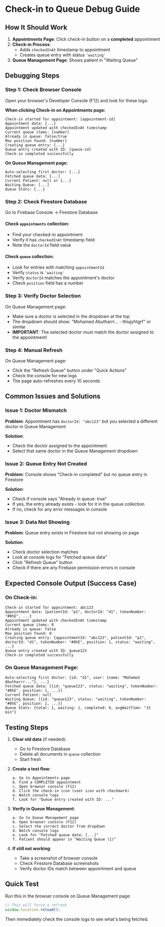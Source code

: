 # Check-in to Queue Debug Guide

## How It Should Work

1. **Appointments Page**: Click check-in button on a **completed** appointment
2. **Check-in Process**: 
   - Adds `checkedInAt` timestamp to appointment
   - Creates queue entry with status `'waiting'`
3. **Queue Management Page**: Shows patient in "Waiting Queue"

## Debugging Steps

### Step 1: Check Browser Console

Open your browser's Developer Console (F12) and look for these logs:

**When clicking Check-in on Appointments page:**
```
Check-in started for appointment: [appointment-id]
Appointment data: {...}
Appointment updated with checkedInAt timestamp
Current queue items: [number]
Already in queue: false/true
Max position found: [number]
Creating queue entry: {...}
Queue entry created with ID: [queue-id]
Check-in completed successfully
```

**On Queue Management page:**
```
Auto-selecting first doctor: {...}
Fetched queue data: [...]
Current Patient: null or {...}
Waiting Queue: [...]
Queue Stats: {...}
```

### Step 2: Check Firestore Database

Go to Firebase Console → Firestore Database

#### Check `appointments` collection:
- Find your checked-in appointment
- Verify it has `checkedInAt` timestamp field
- Note the `doctorId` field value

#### Check `queue` collection:
- Look for entries with matching `appointmentId`
- Verify `status` is `'waiting'`
- Verify `doctorId` matches the appointment's doctor
- Check `position` field has a number

### Step 3: Verify Doctor Selection

On Queue Management page:
- Make sure a doctor is selected in the dropdown at the top
- The dropdown should show: "Mohamed Abutharrr... - thiujyhtgrf" or similar
- **IMPORTANT**: The selected doctor must match the doctor assigned to the appointment!

### Step 4: Manual Refresh

On Queue Management page:
- Click the "Refresh Queue" button under "Quick Actions"
- Check the console for new logs
- The page auto-refreshes every 10 seconds

## Common Issues and Solutions

### Issue 1: Doctor Mismatch
**Problem**: Appointment has `doctorId: "abc123"` but you selected a different doctor in Queue Management

**Solution**: 
- Check the doctor assigned to the appointment
- Select that same doctor in the Queue Management dropdown

### Issue 2: Queue Entry Not Created
**Problem**: Console shows "Check-in completed" but no queue entry in Firestore

**Solution**:
- Check if console says "Already in queue: true"
- If yes, the entry already exists - look for it in the queue collection
- If no, check for any error messages in console

### Issue 3: Data Not Showing
**Problem**: Queue entry exists in Firestore but not showing on page

**Solution**:
- Check doctor selection matches
- Look at console logs for "Fetched queue data"
- Click "Refresh Queue" button
- Check if there are any Firebase permission errors in console

## Expected Console Output (Success Case)

### On Check-in:
```
Check-in started for appointment: abc123
Appointment data: {patientId: "p1", doctorId: "d1", tokenNumber: "#0hE", ...}
Appointment updated with checkedInAt timestamp
Current queue items: 0
Already in queue: false
Max position found: 0
Creating queue entry: {appointmentId: "abc123", patientId: "p1", doctorId: "d1", tokenNumber: "#0hE", position: 1, status: "waiting", ...}
Queue entry created with ID: queue123
Check-in completed successfully
```

### On Queue Management Page:
```
Auto-selecting first doctor: {id: "d1", user: {name: "Mohamed Abutharrr..."}, ...}
Fetched queue data: [{id: "queue123", status: "waiting", tokenNumber: "#0hE", position: 1, ...}]
Current Patient: null
Waiting Queue: [{id: "queue123", status: "waiting", tokenNumber: "#0hE", position: 1, ...}]
Queue Stats: {total: 1, waiting: 1, completed: 0, avgWaitTime: "15 min"}
```

## Testing Steps

1. **Clear old data** (if needed):
   - Go to Firestore Database
   - Delete all documents in `queue` collection
   - Start fresh

2. **Create a test flow**:
   ```
   a. Go to Appointments page
   b. Find a COMPLETED appointment
   c. Open browser console (F12)
   d. Click the check-in icon (user icon with checkmark)
   e. Watch console logs
   f. Look for "Queue entry created with ID: ..."
   ```

3. **Verify in Queue Management**:
   ```
   a. Go to Queue Management page
   b. Open browser console (F12)
   c. Select the correct doctor from dropdown
   d. Watch console logs
   e. Look for "Fetched queue data: [...]"
   f. Patient should appear in "Waiting Queue (1)"
   ```

4. **If still not working**:
   - Take a screenshot of browser console
   - Check Firestore Database screenshots
   - Verify doctor IDs match between appointment and queue

## Quick Test

Run this in the browser console on Queue Management page:

```javascript
// This will force a refresh
window.location.reload();
```

Then immediately check the console logs to see what's being fetched.

